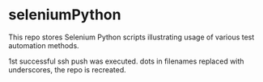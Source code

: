 # seleniumPython

This repo stores Selenium Python scripts illustrating usage of various test automation methods.

1st successful ssh push was executed.
dots in filenames replaced with underscores, the repo is recreated.
